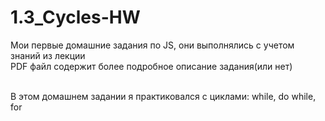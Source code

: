 # 1.3_Cycles-HW
Мои первые домашние задания по JS, они выполнялись с учетом знаний из лекции <br>
PDF файл содержит более подробное описание задания(или нет)<br><br>

В этом домашнем задании я практиковался с циклами: while, do while, for
